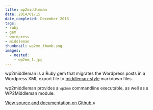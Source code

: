 ```yaml
---
title: wp2middleman
date: 2014/01/15
date_completed: December 2013
tags:
- ruby
- gem
- wordpress
- middleman
thumbnail: wp2mm_thumb.png
images:
  - nested:
    - wp2mm_1.jpg
---
```


wp2middleman is a Ruby gem that migrates the Wordpress posts in a Wordpress XML export file to [middleman-style](http://middlemanapp.com) markdown files.

wp2middleman provides a `wp2mm` commandline executable, as well as a WP2Middleman module.

[View source and documentation on Github &raquo;](http://github.com/mdb/wp2middleman)
